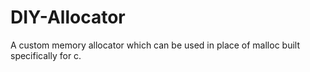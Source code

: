 # DIY-Allocator
A custom memory allocator which can be used in place of malloc built specifically for c.
